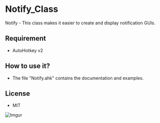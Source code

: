 # Notify_Class
Notify - This class makes it easier to create and display notification GUIs.

## Requirement
* AutoHotkey v2

## How to use it?
* The file "Notify.ahk" contains the documentation and examples.

## License
  - MIT

![Imgur](https://i.imgur.com/2jhbwsb.gif)
